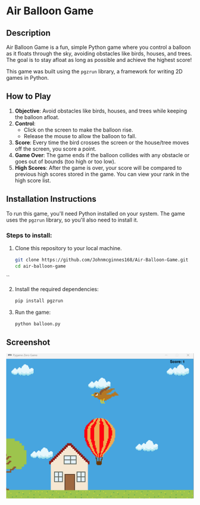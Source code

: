 # Air Balloon Game

## Description

Air Balloon Game is a fun, simple Python game where you control a balloon as it floats through the sky, avoiding obstacles like birds, houses, and trees. The goal is to stay afloat as long as possible and achieve the highest score!

This game was built using the `pgzrun` library, a framework for writing 2D games in Python.

## How to Play

1. **Objective**: Avoid obstacles like birds, houses, and trees while keeping the balloon afloat.
2. **Control**: 
   - Click on the screen to make the balloon rise.
   - Release the mouse to allow the balloon to fall.
3. **Score**: Every time the bird crosses the screen or the house/tree moves off the screen, you score a point.
4. **Game Over**: The game ends if the balloon collides with any obstacle or goes out of bounds (too high or too low).
5. **High Scores**: After the game is over, your score will be compared to previous high scores stored in the game. You can view your rank in the high score list.

## Installation Instructions

To run this game, you'll need Python installed on your system. The game uses the `pgzrun` library, so you'll also need to install it.

### Steps to install:

1. Clone this repository to your local machine.
   
   ```bash
   git clone https://github.com/Johnmcginnes168/Air-Balloon-Game.git
   cd air-balloon-game
``

2. Install the required dependencies:

   ```bash
   pip install pgzrun
   ```

3. Run the game:

   ```bash
   python balloon.py
   ```

## Screenshot

![Screenshot of the game](images/Screenshot1.png)

